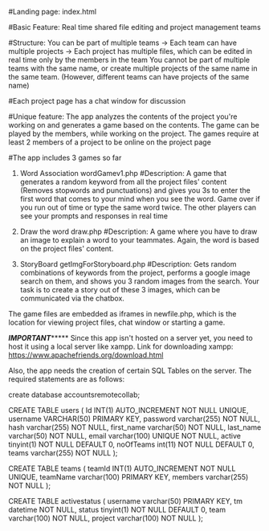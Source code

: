 #Landing page: index.html

#Basic Feature: Real time shared file editing and project management teams

#Structure: 
You can be part of multiple teams -> Each team can have multiple projects -> Each project has multiple files, which can be edited in real time only by the members in the team
You cannot be part of multiple teams with the same name, or create multiple projects of the same name in the same team. (However, different teams can have projects of the same name)

#Each project page has a chat window for discussion

#Unique feature:
The app analyzes the contents of the project you're working on and generates a game based on the contents.
The game can be played by the members, while working on the project.
The games require at least 2 members of a project to be online on the project page

#The app includes 3 games so far
1. Word Association
wordGamev1.php 
#Description: 
A game that generates a random keyword from all the project files' content (Removes stopwords and punctuations) and gives you 3s to enter the first word that comes to your mind when you see the word.
Game over if you run out of time or type the same word twice.
The other players can see your prompts and responses in real time

2. Draw the word 
draw.php 
#Description:
A game where you have to draw an image to explain a word to your teammates. Again, the word is based on the project files' content.

3. StoryBoard
getImgForStoryboard.php 
#Description: 
Gets random combinations of keywords from the project, performs a google image search on them, and shows you 3 random images from the search.
Your task is to create a story out of these 3 images, which can be communicated via the chatbox.

The game files are embedded as iframes in newfile.php, which is the location for viewing project files, chat window or starting a game.


*********************************IMPORTANT**************************************
Since this app isn't hosted on a server yet, you need to host it using a local server like xampp.
Link for downloading xampp: https://www.apachefriends.org/download.html

Also, the app needs the creation of certain SQL Tables on the server. The required statements are as follows:

create database accountsremotecollab;

CREATE TABLE users (
Id INT(1) AUTO_INCREMENT NOT NULL UNIQUE,
username VARCHAR(50) PRIMARY KEY,
password	varchar(255) NOT NULL,
hash varchar(255) NOT NULL,
first_name varchar(50) NOT NULL,
last_name	varchar(50) NOT NULL,
email	varchar(100) UNIQUE NOT NULL,
active	tinyint(1) NOT NULL DEFAULT 0,
noOfTeams	int(11) NOT NULL DEFAULT 0,
teams	varchar(255) NOT NULL
);

CREATE TABLE teams (
teamId INT(1) AUTO_INCREMENT NOT NULL UNIQUE,
teamName varchar(100) PRIMARY KEY,
members	varchar(255) NOT NULL
);

CREATE TABLE activestatus (
username varchar(50) PRIMARY KEY,
tm datetime NOT NULL,
status tinyint(1) NOT NULL DEFAULT 0,
team varchar(100) NOT NULL,
project varchar(100) NOT NULL
);

